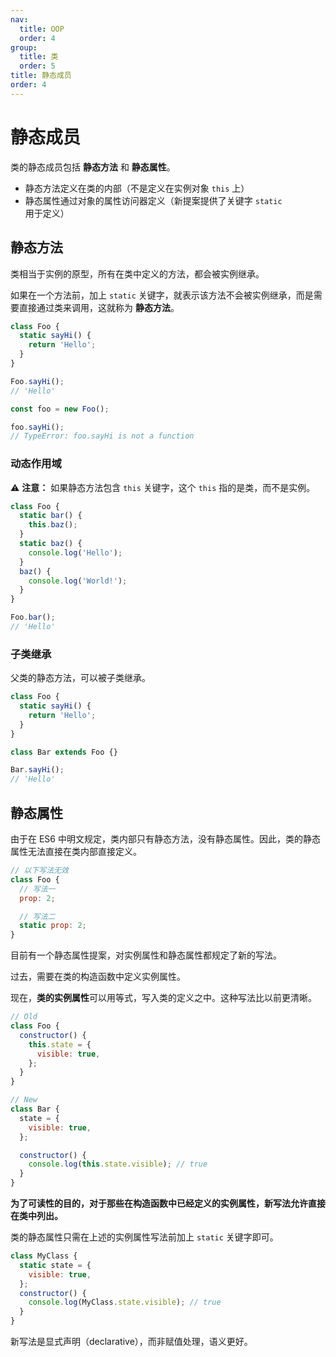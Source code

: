 ```yaml
---
nav:
  title: OOP
  order: 4
group:
  title: 类
  order: 5
title: 静态成员
order: 4
---
```


# 静态成员

类的静态成员包括 **静态方法** 和 **静态属性**。

- 静态方法定义在类的内部（不是定义在实例对象 `this` 上）
- 静态属性通过对象的属性访问器定义（新提案提供了关键字 `static` 用于定义）

## 静态方法

类相当于实例的原型，所有在类中定义的方法，都会被实例继承。

如果在一个方法前，加上 `static` 关键字，就表示该方法不会被实例继承，而是需要直接通过类来调用，这就称为 **静态方法**。

```js
class Foo {
  static sayHi() {
    return 'Hello';
  }
}

Foo.sayHi();
// 'Hello'

const foo = new Foo();

foo.sayHi();
// TypeError: foo.sayHi is not a function
```

### 动态作用域

⚠️ **注意：** 如果静态方法包含 `this` 关键字，这个 `this` 指的是类，而不是实例。

```js
class Foo {
  static bar() {
    this.baz();
  }
  static baz() {
    console.log('Hello');
  }
  baz() {
    console.log('World!');
  }
}

Foo.bar();
// 'Hello'
```

### 子类继承

父类的静态方法，可以被子类继承。

```js
class Foo {
  static sayHi() {
    return 'Hello';
  }
}

class Bar extends Foo {}

Bar.sayHi();
// 'Hello'
```

## 静态属性

由于在 ES6 中明文规定，类内部只有静态方法，没有静态属性。因此，类的静态属性无法直接在类内部直接定义。

```js
// 以下写法无效
class Foo {
  // 写法一
  prop: 2;

  // 写法二
  static prop: 2;
}
```

目前有一个静态属性提案，对实例属性和静态属性都规定了新的写法。

过去，需要在类的构造函数中定义实例属性。

现在，**类的实例属性**可以用等式，写入类的定义之中。这种写法比以前更清晰。

```js
// Old
class Foo {
  constructor() {
    this.state = {
      visible: true,
    };
  }
}

// New
class Bar {
  state = {
    visible: true,
  };

  constructor() {
    console.log(this.state.visible); // true
  }
}
```

**为了可读性的目的，对于那些在构造函数中已经定义的实例属性，新写法允许直接在类中列出。**

类的静态属性只需在上述的实例属性写法前加上 `static` 关键字即可。

```js
class MyClass {
  static state = {
    visible: true,
  };
  constructor() {
    console.log(MyClass.state.visible); // true
  }
}
```

新写法是显式声明（declarative），而非赋值处理，语义更好。
